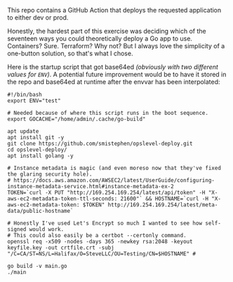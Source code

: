 This repo contains a GitHub Action that deploys the requested application to either dev or prod.

Honestly, the hardest part of this exercise was deciding which of the seventeen ways you could theoretically deploy a Go app to use. Containers? Sure. Terraform? Why not? But I always love the simplicity of a one-button solution, so that's what I chose.

Here is the startup script that got base64ed _(obviously with two different values for `ENV`)_. A potential future improvement would be to have it stored in the repo and base64ed at runtime after the envvar has been interpolated:
```
#!/bin/bash
export ENV="test"

# Needed because of where this script runs in the boot sequence.
export GOCACHE="/home/admin/.cache/go-build"

apt update
apt install git -y
git clone https://github.com/smistephen/opslevel-deploy.git
cd opslevel-deploy/
apt install golang -y

# Instance metadata is magic (and even moreso now that they've fixed the glaring security hole).
# https://docs.aws.amazon.com/AWSEC2/latest/UserGuide/configuring-instance-metadata-service.html#instance-metadata-ex-2
TOKEN=`curl -X PUT "http://169.254.169.254/latest/api/token" -H "X-aws-ec2-metadata-token-ttl-seconds: 21600"` && HOSTNAME=`curl -H "X-aws-ec2-metadata-token: $TOKEN" http://169.254.169.254/latest/meta-data/public-hostname`

# Honestly I've used Let's Encrypt so much I wanted to see how self-signed would work.
# This could also easily be a certbot --certonly command.
openssl req -x509 -nodes -days 365 -newkey rsa:2048 -keyout keyfile.key -out crtfile.crt -subj "/C=CA/ST=NS/L=Halifax/O=SteveLLC/OU=Testing/CN=$HOSTNAME" # 

go build -v main.go
./main
```
